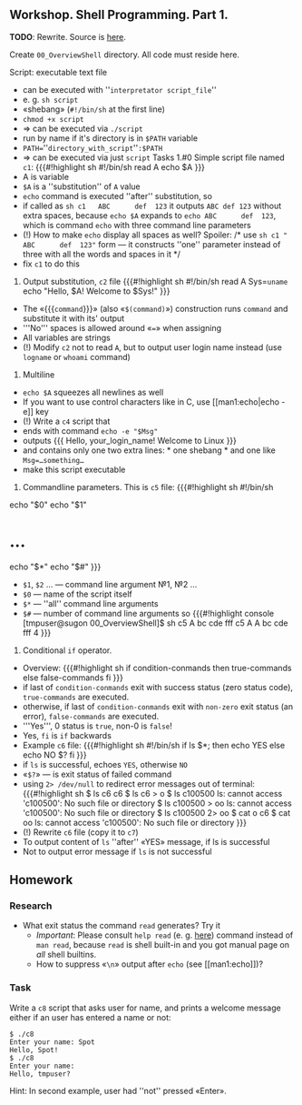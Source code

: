 Workshop. Shell Programming. Part 1.
---

__TODO__: Rewrite. Source is [here](https://uneex.ru/HSE/ArchitectureOS/Lab_00_OverviewShell).

Create `00_OverviewShell` directory. All code must reside here.

Script: executable text file
 * can be executed with ''`interpretator script_file`''
  * e. g. `sh script`
 * «shebang» (`#!/bin/sh` at the first line)
  * `chmod +x script` 
  * ⇒ can be executed via `./script`
 * run by name if it's directory is in `$PATH` variable
  * `PATH=`''`directory_with_script`''`:$PATH` 
  * ⇒ can be executed via just `script`
Tasks
 1.#0 Simple script file named `c1`:
 {{{#!highlight sh
#!/bin/sh
read A
echo $A
}}}
 * A is variable
 * `$A` is a ''substitution'' of `A` value
 * `echo` command is executed ''after'' substitution, so
  * if called as 
      `sh c1   ABC      def  123`
    it outputs
      `ABC def 123`
    without extra spaces, because `echo $A` expands to `echo ABC      def  123`, which is command `echo` with three command line parameters
 * (!) How to make `echo` display all spaces as well?
  Spoiler: /* use `sh c1 "  ABC      def  123"` form — it constructs ''one'' parameter instead of three with all the words and spaces in it */
  * fix `c1` to do this
 1. Output substitution, `c2` file
 {{{#!highlight sh
#!/bin/sh
read A
Sys=`uname`
echo "Hello, $A!
Welcome to $Sys!"
}}}
  * The «{{{`command`}}}» (also «`$(command)`») construction runs `command` and substitute it with its' output
  * '''No''' spaces is allowed around «`=`» when assigning
  * All variables are strings
  * (!) Modify  `c2` not to read `A`, but to output user login name instead (use `logname` or `whoami` command)
 1. Multiline
  * `echo $A` squeezes all newlines as well
  * If you want to use control characters like in C, use [[man1:echo|echo -e]] key
  * (!) Write a `c4` script that 
   * ends with command `echo -e "$Msg"`
   * outputs
   {{{
Hello, your_login_name!
Welcome to Linux
}}}
   * and contains only one two extra lines:
    * one shebang
    * and one like `Msg=…something…`
   * make this script executable
 1. Commandline parameters. This is `c5` file:
 {{{#!highlight sh
#!/bin/sh

echo "$0"
echo "$1"
# ...
echo "$*"
echo "$#"
}}}
  * `$1`, `$2` … — command line argument №1, №2 …
  * `$0` — name of the script itself
  * `$*` — ''all'' command line arguments
  * `$#` — number of command line arguments
  so
  {{{#!highlight console
[tmpuser@sugon 00_OverviewShell]$ sh c5 A bc  cde   fff
c5
A
A bc cde fff
4
}}}
 1. Conditional `if` operator.
  * Overview:
  {{{#!highlight sh
if condition-conmands
then
  true-commands
else
  false-commands
fi
}}}
   * if last of `condition-conmands` exit with success status (zero status code), `true-commands` are executed.
   * otherwise, if last of `condition-conmands` exit with `non-zero` exit status (an error), `false-commands` are executed.
   * '''Yes''', 0 status is `true`, non-0 is `false`!
   * Yes, `fi` is `if` backwards
  * Example `c6` file:
{{{#!highlight sh
#!/bin/sh
if ls $*; then
        echo YES
else
        echo NO $?
fi
}}}
   * if `ls` is successful, echoes `YES`, otherwise `NO`
   * «`$?`» — is exit status of failed command
  * using `2> /dev/null` to redirect error messages out of terminal:
  {{{#!highlight sh
$ ls c6
c6
$ ls c6 > o
$ ls c100500
ls: cannot access 'c100500': No such file or directory
$ ls c100500 > oo
ls: cannot access 'c100500': No such file or directory
$ ls c100500 2> oo
$ cat o
c6
$ cat oo
ls: cannot access 'c100500': No such file or directory
}}}
  * (!) Rewrite `c6` file (copy it to `c7`)
   * To output content of `ls` ''after'' «YES» message, if ls is successful
   * Not to output error message if `ls` is not successful

## Homework

### Research

* What exit status the command `read` generates? Try it
  * _Important_: Please consult `help read`
    (e. g. [here](https://www.gnu.org/software/bash/manual/bash.html#index-read)) 
    command instead of `man read`, because `read` is shell built-in and you got
    manual page on _all_ shell builtins.
  * How to suppress «`\n`» output after `echo` (see [[man1:echo]])?

### Task

Write a `c8` script that asks user for name, and prints a welcome message either
if an user has entered a name or not:

```shell script
$ ./c8
Enter your name: Spot
Hello, Spot!
$ ./c8
Enter your name: 
Hello, tmpuser?
```

Hint: In second example, user had ''not'' pressed «Enter».

